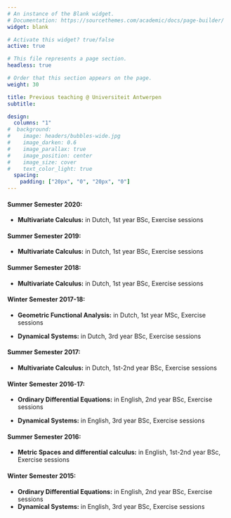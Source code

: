 ```yaml
---
# An instance of the Blank widget.
# Documentation: https://sourcethemes.com/academic/docs/page-builder/
widget: blank

# Activate this widget? true/false
active: true

# This file represents a page section.
headless: true

# Order that this section appears on the page.
weight: 30

title: Previous teaching @ Universiteit Antwerpen
subtitle: 

design:
  columns: "1"
#  background:
#    image: headers/bubbles-wide.jpg
#    image_darken: 0.6
#    image_parallax: true
#    image_position: center
#    image_size: cover
#    text_color_light: true
  spacing:
    padding: ["20px", "0", "20px", "0"]
---
```






#### Summer Semester 2020:

* **Multivariate Calculus:** in Dutch, 1st year BSc, Exercise sessions

#### Summer Semester 2019:

* **Multivariate Calculus:** in Dutch, 1st year BSc, Exercise sessions

#### Summer Semester 2018:

* **Multivariate Calculus:** in Dutch, 1st year BSc, Exercise sessions

#### Winter Semester 2017-18:

* **Geometric Functional Analysis:** in Dutch, 1st year MSc, Exercise sessions

* **Dynamical Systems:** in Dutch, 3rd year BSc, Exercise sessions

#### Summer Semester 2017:

* **Multivariate Calculus:** in Dutch, 1st-2nd year BSc, Exercise sessions

#### Winter Semester 2016-17:

* **Ordinary Differential Equations:** in English, 2nd year BSc, Exercise sessions

* **Dynamical Systems:** in English, 3rd year BSc, Exercise sessions

#### Summer Semester 2016:

* **Metric Spaces and differential calculus:** in English, 1st-2nd year BSc, Exercise sessions

#### Winter Semester 2015:

* **Ordinary Differential Equations:** in English, 2nd year BSc, Exercise sessions
* **Dynamical Systems:** in English, 3rd year BSc, Exercise sessions

